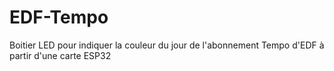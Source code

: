 # EDF-Tempo
Boitier LED pour indiquer la couleur du jour de l'abonnement Tempo d'EDF à partir d'une carte ESP32
